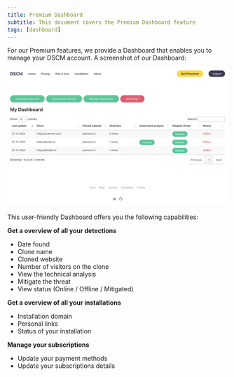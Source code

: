 ```yaml
---
title: Premium Dashboard
subtitle: This document covers the Premium Dashboard feature
tags: [dashboard]
---
```


For our Premium features, we provide a Dashboard that enables you to manage your DSCM account. A screenshot of our Dashboard:

![Dashboard](/assets/img/docs/dashboard.png)

This user-friendly Dashboard offers you the following capabilities:

**Get a overview of all your detections**
* Date found
* Clone name
* Cloned website
* Number of visitors on the clone
* View the technical analysis
* Mitigate the threat
* View status (Online / Offline / Mitigated)

**Get a overview of all your installations**

* Installation domain
* Personal links
* Status of your installation

**Manage your subscriptions**

* Update your payment methods
* Update your subscriptions details


